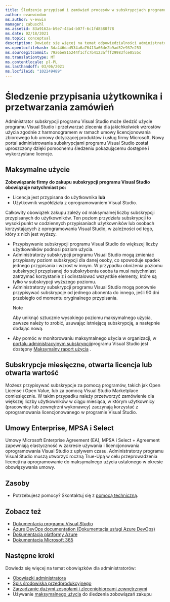 ```yaml
---
title: Śledzenie przypisań i zamówień procesów w subskrypcjach programu Visual Studio | Visual Studio Marketplace
author: evanwindom
ms.author: v-evwin
manager: cabuschl
ms.assetid: 83a9162a-b9e7-43a4-b07f-6c1fd8580f78
ms.date: 02/18/2021
ms.topic: conceptual
description: Dowiedz się więcej na temat odpowiedzialności administratorów do śledzenia przypisań użytkowników i przetwarzania zamówień.
ms.openlocfilehash: 3da446dad534a6a76413a66de2b9ad52e937e253
ms.sourcegitcommit: 79a6be815244f1cfc7b4123afff29983fce0555c
ms.translationtype: MT
ms.contentlocale: pl-PL
ms.lasthandoff: 03/06/2021
ms.locfileid: "102249489"
---
```

# <a name="track-user-assignment-and-process-orders"></a>Śledzenie przypisania użytkownika i przetwarzania zamówień
Administrator subskrypcji programu Visual Studio może śledzić użycie programu Visual Studio i przetwarzać zlecenia dla jakichkolwiek wzrostów użycia zgodnie z harmonogramem w ramach umowy licencjonowania zbiorowego lub umowy dotyczącej produktów i usług firmy Microsoft. Nowy portal administrowania subskrypcjami programu Visual Studio został uproszczony dzięki pomocnemu śledzeniu pokazującemu dostępne i wykorzystane licencje.

## <a name="maximum-usage"></a>Maksymalne użycie
**Zobowiązanie firmy do zakupu subskrypcji programu Visual Studio obowiązuje natychmiast po:**
- Licencja jest przypisana do użytkownika **lub**
- Użytkownik współdziała z oprogramowaniem Visual Studio.

Całkowity obowiązek zakupu zależy od maksymalnej liczby subskrypcji przypisanych do użytkowników. Ten poziom przydziału subskrypcji to wysoki punkt w codziennych przypisaniach użytkowników lub osobach korzystających z oprogramowania Visual Studio, w zależności od tego, który z nich jest wyższy.

- Przypisywanie subskrypcji programu Visual Studio do większej liczby użytkowników podnosi poziom użycia.  
- Administratorzy subskrypcji programu Visual Studio mogą zmieniać przypisany poziom subskrypcji dla danej osoby, co spowoduje spadek jednego przypisania i wzrost w innym. W przypadku obniżenia poziomu subskrypcji przypisanej do subskrybenta osoba ta musi natychmiast zatrzymać korzystanie z i odinstalować wszystkie elementy, które są tylko w subskrypcji wyższego poziomu. 
- Administratorzy subskrypcji programu Visual Studio mogą ponownie przypisywać subskrypcje od jednego abonenta do innego, jeśli 90 dni przebiegło od momentu oryginalnego przypisania. 
    > [!NOTE]
    > Aby uniknąć sztucznie wysokiego poziomu maksymalnego użycia, zawsze należy to zrobić, usuwając istniejącą subskrypcję, a następnie dodając nową. 
- Aby pomóc w monitorowaniu maksymalnego użycia w organizacji, w [portalu administracyjnym subskrypcji](https://manage.visualstudio.com)programu Visual Studio jest dostępny [Maksymalny raport użycia](maximum-usage.md) . 

## <a name="monthly-subscriptions-open-license-or-open-value"></a>Subskrypcje miesięczne, otwarta licencja lub otwarta wartość
Możesz przypisywać subskrypcje za pomocą programów, takich jak Open License i Open Value, lub za pomocą Visual Studio Marketplace comiesięcznie. W takim przypadku należy przetworzyć zamówienie dla większej liczby użytkowników w ciągu miesiąca, w którym użytkownicy (pracownicy lub zewnętrzni wykonawcy) zaczynają korzystać z oprogramowania licencjonowanego w programie Visual Studio.

## <a name="enterprise-mpsa-and-select-agreements"></a>Umowy Enterprise, MPSA i Select
Umowy Microsoft Enterprise Agreement (EA), MPSA i Select + Agreement zapewniają elastyczność w zakresie używania i licencjonowania oprogramowania Visual Studio z upływem czasu. Administratorzy programu Visual Studio muszą utworzyć roczną True-Upą w celu przeprowadzenia licencji na oprogramowanie do maksymalnego użycia ustalonego w okresie obowiązywania umowy.

## <a name="resources"></a>Zasoby
- Potrzebujesz pomocy?  Skontaktuj się z [pomocą techniczną](https://visualstudio.microsoft.com/subscriptions/support/).

## <a name="see-also"></a>Zobacz też
- [Dokumentacja programu Visual Studio](/visualstudio/)
- [Azure DevOps documentation (Dokumentacja usługi Azure DevOps)](/azure/devops/)
- [Dokumentacja platformy Azure](/azure/)
- [Dokumentacja Microsoft 365](/microsoft-365/)

## <a name="next-steps"></a>Następne kroki
Dowiedz się więcej na temat obowiązków dla administratorów:
- [Obowiązki administratora](admin-responsibilities.md)
- [Spis środowiska przedprodukcyjnego](admin-inventory.md)
- [Zarządzanie dużymi zespołami i zleceniobiorcami zewnętrznymi](manage-teams.md)
- Używanie [maksymalnego użycia](maximum-usage.md) do śledzenia zobowiązań zakupu